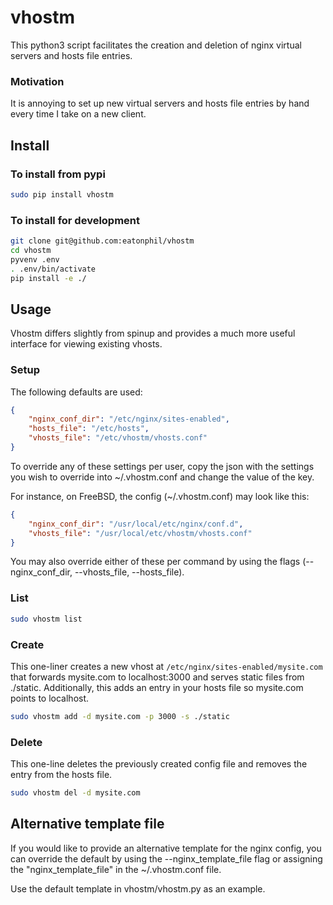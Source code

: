 # vhostm

This python3 script facilitates the creation and deletion of nginx virtual servers
and hosts file entries.

### Motivation

It is annoying to set up new virtual servers and hosts file entries by hand
every time I take on a new client.

## Install

### To install from pypi

```bash
sudo pip install vhostm
```

### To install for development

```bash
git clone git@github.com:eatonphil/vhostm
cd vhostm
pyvenv .env
. .env/bin/activate
pip install -e ./
```

## Usage

Vhostm differs slightly from spinup and provides a much more useful interface
for viewing existing vhosts.

### Setup

The following defaults are used:

```json
{
    "nginx_conf_dir": "/etc/nginx/sites-enabled",
    "hosts_file": "/etc/hosts",
    "vhosts_file": "/etc/vhostm/vhosts.conf"
}
```

To override any of these settings per user, copy the json with the settings
you wish to override into ~/.vhostm.conf and change the value of the key.

For instance, on FreeBSD, the config (~/.vhostm.conf) may look like this:

```json
{
    "nginx_conf_dir": "/usr/local/etc/nginx/conf.d",
    "vhosts_file": "/usr/local/etc/vhostm/vhosts.conf"
}
```

You may also override either of these per command by using the flags
(--nginx_conf_dir, --vhosts_file, --hosts_file).

### List

```bash
sudo vhostm list
```

### Create

This one-liner creates a new vhost at `/etc/nginx/sites-enabled/mysite.com`
that forwards mysite.com to localhost:3000 and serves static files from
./static. Additionally, this adds an entry in your hosts file so mysite.com
points to localhost.

```bash
sudo vhostm add -d mysite.com -p 3000 -s ./static
```

### Delete

This one-line deletes the previously created config file and removes the
entry from the hosts file.

```bash
sudo vhostm del -d mysite.com
```

## Alternative template file

If you would like to provide an alternative template for the nginx
config, you can override the default by using the --nginx_template_file
flag or assigning the "nginx_template_file" in the ~/.vhostm.conf file.

Use the default template in vhostm/vhostm.py as an example.

